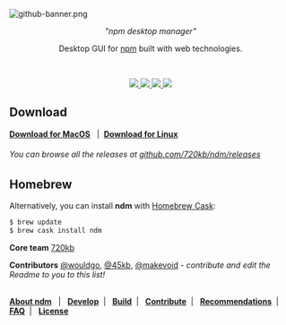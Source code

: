 ![github-banner.png](http://i.imgur.com/BDRLm0O.png)

<p align="center">
<i>"npm desktop manager"</i>
</p>
<p align="center">
Desktop GUI for <a href="https://npmjs.com/" target="_blank">npm</a> built with web technologies.
</p>
<br>
<p align="center" style="text-align:center">
<a href="https://github.com/720kb/ndm/releases" target="_blank">
<img src="https://img.shields.io/github/release/720kb/ndm.svg"/>
</a>
<a href="https://720kb.github.io/ndm/" target="_blank">
<img src="https://img.shields.io/github/downloads/720kb/ndm/total.svg"/>
</a>
<a href="https://gitter.im/720kb/ndm" target="_blank">
<img src="https://img.shields.io/gitter/room/ndm/ndm.js.svg"/>
</a>
<img src="https://img.shields.io/travis/720kb/ndm.svg"/>
</p>

## Download
**[Download for MacOS](https://720kb.github.io/ndm#mac)**  &nbsp; | &nbsp;**[Download for Linux](https://720kb.github.io/ndm#linux)**

###### You can browse all the releases at [github.com/720kb/ndm/releases](https://github.com/720kb/ndm/releases)



## Homebrew

Alternatively, you can install **ndm** with [Homebrew Cask](https://caskroom.github.io/):

```bash
$ brew update
$ brew cask install ndm
```

**Core team** [720kb](https://720kb.net) 

**Contributors** [@wouldgo](https://github.com/wouldgo), [@45kb](https://github.com/45kb), [@makevoid](https://github.com/makevoid) _- contribute and edit the Readme to you to this list!_
<br><br>

<p>
<b><a href="https://github.com/720kb/ndm/blob/master/doc/ABOUT.md">About ndm</a></b> &nbsp; 
  |
  &nbsp; <b><a href="https://github.com/720kb/ndm/blob/master/doc/DEVELOP.md">Develop</a></b>&nbsp;  |
  &nbsp; <b><a href="https://github.com/720kb/ndm/blob/master/doc/BUILD.md">Build</a></b>&nbsp; 
  |
  &nbsp; <b><a href="https://github.com/720kb/ndm/blob/master/doc/CONTRIBUTE.md">Contribute</a></b>&nbsp; 
  |
  &nbsp; <b><a href="https://github.com/720kb/ndm/blob/master/doc/RECOMMENDATIONS.md">Recommendations</a></b>&nbsp; 
  |
  &nbsp; <b><a href="https://github.com/720kb/ndm/blob/master/doc/FAQ.md">FAQ</a></b>&nbsp; 
  |
  &nbsp; <b><a href="https://github.com/720kb/ndm/blob/master/LICENSE.md">License</a></b>
  </p>
  
